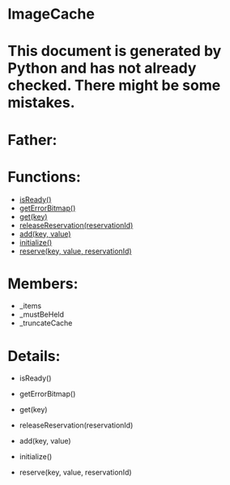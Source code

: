 ImageCache
===

# This document is generated by Python and has not already checked. There might be some mistakes.

# Father:

# Functions:
* [isReady()](#isReady)
* [getErrorBitmap()](#getErrorBitmap)
* [get(key)](#get)
* [releaseReservation(reservationId)](#releaseReservation)
* [add(key, value)](#add)
* [initialize()](#initialize)
* [reserve(key, value, reservationId)](#reserve)

# Members:
* _items
* _mustBeHeld
* _truncateCache

# Details:
<p id=isReady></p>

* isReady()
	

<p id=getErrorBitmap></p>

* getErrorBitmap()
	

<p id=get></p>

* get(key)
	

<p id=releaseReservation></p>

* releaseReservation(reservationId)
	

<p id=add></p>

* add(key, value)
	

<p id=initialize></p>

* initialize()
	

<p id=reserve></p>

* reserve(key, value, reservationId)
	

